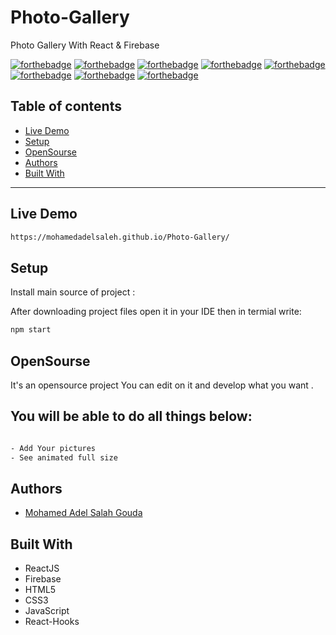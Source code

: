 # Photo-Gallery
Photo Gallery With React &amp; Firebase

[![forthebadge](https://forthebadge.com/images/badges/built-with-love.svg)](https://forthebadge.com)
[![forthebadge](https://forthebadge.com/images/badges/built-by-developers.svg)](https://forthebadge.com)
[![forthebadge](https://forthebadge.com/images/badges/uses-git.svg)](https://forthebadge.com)
[![forthebadge](https://forthebadge.com/images/badges/made-with-javascript.svg)](https://forthebadge.com)
[![forthebadge](https://forthebadge.com/images/badges/uses-html.svg)](https://forthebadge.com)
[![forthebadge](https://forthebadge.com/images/badges/uses-css.svg)](https://forthebadge.com)
[![forthebadge](https://forthebadge.com/images/badges/powered-by-coffee.svg)](https://forthebadge.com)
[![forthebadge](https://forthebadge.com/images/badges/uses-js.svg)](https://forthebadge.com)

## Table of contents
* [Live Demo](#live-demo)
* [Setup](#setup)
* [OpenSourse](#opensourse)
* [Authors](#authors)
* [Built With](#built-with)
***

## Live Demo

```bash
https://mohamedadelsaleh.github.io/Photo-Gallery/
```

## Setup

Install main source of project :

After downloading project files open it in your IDE then in termial write:

```bash
npm start
```

## OpenSourse

  It's an opensource project You can edit on it and develop what you want .

## You will be able to do all things below:

```bash

- Add Your pictures 
- See animated full size

```
## Authors

* [Mohamed Adel Salah Gouda](https://github.com/Mohamedadelsaleh)

## Built With
* ReactJS
* Firebase
* HTML5
* CSS3
* JavaScript
* React-Hooks


